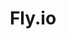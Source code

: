 ---
blog: https://fly.io/articles/
facebook: https://www.facebook.com/flydotio
github: superfly
logohandle: flyio
sort: flyio
title: Fly.io
twitter: https://twitter.com/flydotio
website: https://fly.io/
wikipedia: https://en.wikipedia.org/wiki/blah
---